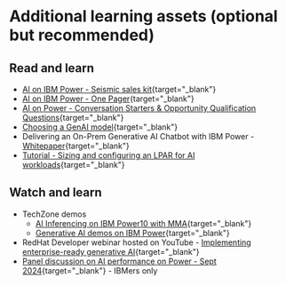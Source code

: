 # Additional learning assets (optional but recommended)

## Read and learn

- [AI on IBM Power - Seismic sales kit](https://ibm.seismic.com/Link/Content/DC4HhmXXFPpFdGcTJJJb996JFR7V){target="_blank"}
- [AI on IBM Power - One Pager](https://ibm.seismic.com/Link/Content/DCFbHqRHpq9d88cHj2dMWFffVP4P){target="_blank"}
- [AI on Power - Conversation Starters & Opportunity Qualification Questions](https://ibm.seismic.com/Link/Content/DC3CbdBWFpgTX8CDCFmg9JWmbMpV){target="_blank"}
- [Choosing a GenAI model](https://www.ibm.com/docs/en/watsonx/saas?topic=models-choosing-model){target="_blank"}
- Delivering an On-Prem Generative AI Chatbot with IBM Power - [Whitepaper](https://www.ibm.com/downloads/cas/YE3OVQNB){target="_blank"}
- [Tutorial - Sizing and configuring an LPAR for AI workloads](https://community.ibm.com/community/user/powerdeveloper/blogs/sebastian-lehrig/2024/03/26/sizing-for-ai){target="_blank"}

## Watch and learn

- TechZone demos
    - [AI Inferencing on IBM Power10 with MMA](https://techzone.ibm.com/collection/ai-inferencing-on-ibm-power10-mma){target="_blank"}
    - [Generative AI demos on IBM Power](https://techzone.ibm.com/collection/generative-ai-demos-on-ibm-power){target="_blank"}
- RedHat Developer webinar hosted on YouTube - [Implementing enterprise-ready generative AI](https://www.youtube.com/watch?v=qx6MHt24TrY){target="_blank"}
- [Panel discussion on AI performance on Power - Sept 2024](https://ec.yourlearning.ibm.com/w3/playback/10467290){target="_blank"} - IBMers only

